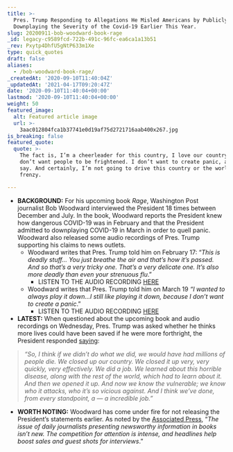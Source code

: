 ```yaml
---
title: >-
  Pres. Trump Responding to Allegations He Misled Americans by Publicly
  Downplaying the Severity of the Covid-19 Earlier This Year.
slug: 20200911-bob-woodward-book-rage
_id: legacy-c9589fcd-722b-491c-96fc-ea6ca1a13b51
_rev: Pxytp4DhfU5gNtP633m1Xe
type: quick_quotes
draft: false
aliases:
  - /bob-woodward-book-rage/
_createdAt: '2020-09-10T11:40:04Z'
_updatedAt: '2021-04-17T09:20:47Z'
date: '2020-09-10T11:40:04+00:00'
lastmod: '2020-09-10T11:40:04+00:00'
weight: 50
featured_image:
  alt: Featured article image
  url: >-
    3aac012804fca1b37741e0d19af75d2721716aab400x267.jpg
is_breaking: false
featured_quote:
  quote: >-
    The fact is, I’m a cheerleader for this country, I love our country, and I
    don’t want people to be frightened. I don’t want to create panic, as you
    say. And certainly, I’m not going to drive this country or the world into a
    frenzy.

---
```

* **BACKGROUND:** For his upcoming book _Rage_, Washington Post journalist Bob Woodward interviewed the President 18 times between December and July. In the book, Woodward reports the President knew how dangerous COVID-19 was in February and that the President admitted to downplaying COVID-19 in March in order to quell panic. Woodward also released some audio recordings of Pres. Trump supporting his claims to news outlets.
  * Woodward writes that Pres. Trump told him on February 17: “_This is deadly stuff… You just breathe the air and that’s how it’s passed. And so that’s a very tricky one. That’s a very delicate one. It’s also more deadly than even your strenuous flu_.”
      * LISTEN TO THE AUDIO RECORDING [HERE](https://www.cnn.com/2020/09/09/politics/trump-bob-woodward-interviews/index.html)
  * Woodward writes that Pres. Trump told him on March 19 _“I wanted to always play it down…I still like playing it down, because I don’t want to create a panic_.”
      * LISTEN TO THE AUDIO RECORDING [HERE](https://www.cnn.com/2020/09/09/politics/bob-woodward-rage-book-trump-coronavirus/index.html)
* **LATEST:** When questioned about the upcoming book and audio recordings on Wednesday, Pres. Trump was asked whether he thinks more lives could have been saved if he were more forthright, the President responded [saying](https://www.whitehouse.gov/briefings-statements/remarks-president-trump-judicial-appointments/):

> _“So, I think if we didn’t do what we did, we would have had millions of people die. We closed up our country. We closed it up very, very quickly, very effectively. We did a job. We learned about this horrible disease, along with the rest of the world, which had to learn about it. And then we opened it up. And now we know the vulnerable; we know who it attacks, who it’s so vicious against. And I think we’ve done, from every standpoint, a — a incredible job.”_

* **WORTH NOTING:** Woodward has come under fire for not releasing the President’s statements earlier. As noted by the [Associated Press](https://apnews.com/99916044401d8f8e24eb7bedfec1d5d2), “_The issue of daily journalists presenting newsworthy information in books isn’t new. The competition for attention is intense, and headlines help boost sales and guest shots for interviews_.”